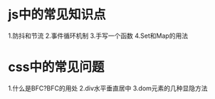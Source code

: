 # js中的常见知识点
1.防抖和节流
2.事件循环机制
3.手写一个函数
4.Set和Map的用法
# css中的常见问题
1.什么是BFC?BFC的用处
2.div水平垂直居中
3.dom元素的几种显隐方法
